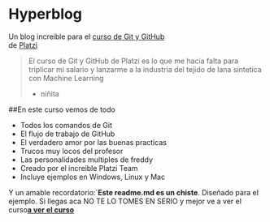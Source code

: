 # Hyperblog
Un blog increible para el  [curso de Git y GitHub](https://platzi.com/cursos/git-github/ "curso de Git y GitHub")  
de  [Platzi](https://platzi.com/home "Platzi")
>El curso de Git y GitHub de Platzi es lo que me hacia falta para triplicar mi salario y lanzarme a la industria del tejido de lana sintetica  con Machine
Learning
>* niñita

##En este curso vemos de todo
* Todos los comandos de Git
* El flujo de trabajo de GitHub
* El verdadero amor por las buenas practicas
* Trucos muy locos del profesor
* Las personalidades multiples de freddy
* Creado por el increible Platzi Team
* Incluye ejemplos en Windows, Linux y Mac

Y un amable recordatorio:´**Este readme.md es un chiste**. Diseñado para el ejemplo. Si llegas aca NO TE LO TOMES EN SERIO y mejor ve a ver el curso[**a ver el curso**](https://platzi.com/cursos/git-github/ "a ver el curso")
